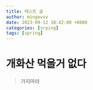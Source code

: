 ```yaml
---
title: 테스트 글
author: mingovvv
date: 2023-09-12 18:42:00 +0800
categories: [srping]
tags: [spring]
---
```


# 개화산 먹을거 없다
> 가지마라
